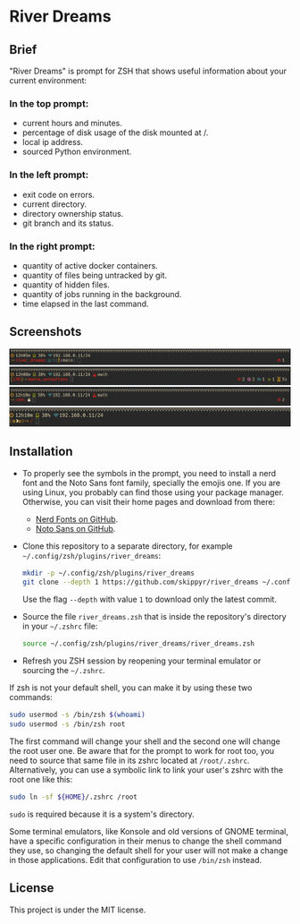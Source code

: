 # River Dreams


## Brief

"River Dreams" is prompt for ZSH that shows useful information about your
current environment:

### In the top prompt:
  + current hours and minutes.
  + percentage of disk usage of the disk mounted at /.
  + local ip address.
  + sourced Python environment.
### In the left prompt:
  + exit code on errors.
  + current directory.
  + directory ownership status.
  + git branch and its status.
### In the right prompt:
  + quantity of active docker containers.
  + quantity of files being untracked by git.
  + quantity of hidden files.
  + quantity of jobs running in the background.
  + time elapsed in the last command.


## Screenshots

![](screenshots/preview_0.png)
![](screenshots/preview_1.png)
![](screenshots/preview_2.png)
![](screenshots/preview_3.png)


## Installation

  + To properly see the symbols in the prompt, you need to install a nerd font
    and the Noto Sans font family, specially the emojis one. If you are using
    Linux, you probably can find those using your package manager. Otherwise,
    you can visit their home pages and download from there:

      + [Nerd Fonts on GitHub](https://github.com/ryanoasis/nerd-fonts).
      + [Noto Sans on GitHub](https://fonts.google.com/noto/specimen/Noto+Emoji).

  + Clone this repository to a separate directory, for example
    `~/.config/zsh/plugins/river_dreams`:

    ```bash
    mkdir -p ~/.config/zsh/plugins/river_dreams
    git clone --depth 1 https://github.com/skippyr/river_dreams ~/.config/zsh/plugins/river_dreams
    ```

    Use the flag `--depth` with value `1` to download only the latest commit.

  + Source the file `river_dreams.zsh` that is inside the repository's directory
    in your `~/.zshrc` file:

    ```bash
    source ~/.config/zsh/plugins/river_dreams/river_dreams.zsh
    ```

  + Refresh you ZSH session by reopening your terminal emulator or sourcing
    the `~/.zshrc`.

  If zsh is not your default shell, you can make it by using these two commands:

  ```bash
  sudo usermod -s /bin/zsh $(whoami)
  sudo usermod -s /bin/zsh root
  ```

  The first command will change your shell and the second one will change the
  root user one. Be aware that for the prompt to work for root too, you need
  to source that same file in its zshrc located at `/root/.zshrc`. Alternatively,
  you can use a symbolic link to link your user's zshrc with the root one like this:

  ```bash
  sudo ln -sf ${HOME}/.zshrc /root
  ```

  `sudo` is required because it is a system's directory.

  Some terminal emulators, like Konsole and old versions of GNOME terminal, have
  a specific configuration in their menus to change the shell command they
  use, so changing the default shell for your user will not make a change
  in those applications. Edit that configuration to use `/bin/zsh` instead.

## License

This project is under the MIT license.
